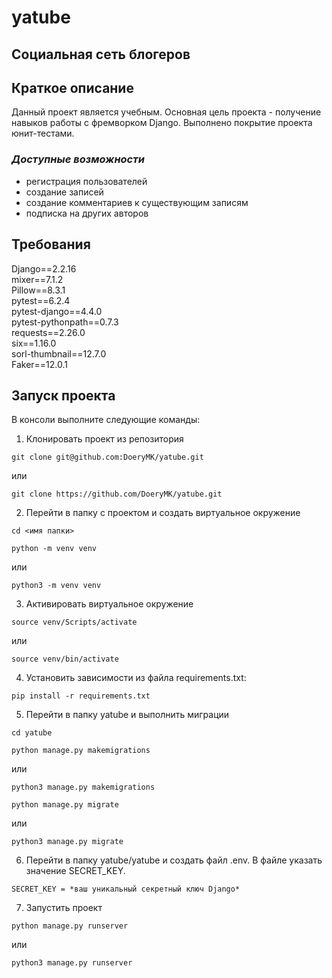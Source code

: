 # yatube

## Социальная сеть блогеров

## **Краткое описание**
Данный проект является учебным. 
Основная цель проекта - получение навыков работы с фремворком Django.
Выполнено покрытие проекта юнит-тестами.

### _Доступные возможности_
* регистрация пользователей
* создание записей
* создание комментариев к существующим записям
* подписка на других авторов

## **Требования**

Django==2.2.16  
mixer==7.1.2  
Pillow==8.3.1  
pytest==6.2.4  
pytest-django==4.4.0  
pytest-pythonpath==0.7.3  
requests==2.26.0  
six==1.16.0  
sorl-thumbnail==12.7.0  
Faker==12.0.1  


## **Запуск проекта**

В консоли выполните следующие команды:

1. Клонировать проект из репозитория
```
git clone git@github.com:DoeryMK/yatube.git
```
или
```
git clone https://github.com/DoeryMK/yatube.git
```
2. Перейти в папку с проектом и создать виртуальное окружение
```
cd <имя папки>
```
```
python -m venv venv
```
или
```
python3 -m venv venv
```
3. Активировать виртуальное окружение
```
source venv/Scripts/activate
```
или
```
source venv/bin/activate
```
4. Установить зависимости из файла requirements.txt:
```
pip install -r requirements.txt
```
5. Перейти в папку yatube и выполнить миграции
```
cd yatube
```
```
python manage.py makemigrations
```
или 
```
python3 manage.py makemigrations
```
```
python manage.py migrate
```
или
```
python3 manage.py migrate
```
6. Перейти в папку yatube/yatube и создать файл .env. В файле указать значение SECRET_KEY. 
```
SECRET_KEY = *ваш уникальный секретный ключ Django*
```
7. Запустить проект
```
python manage.py runserver
```
или 
```
python3 manage.py runserver
```
